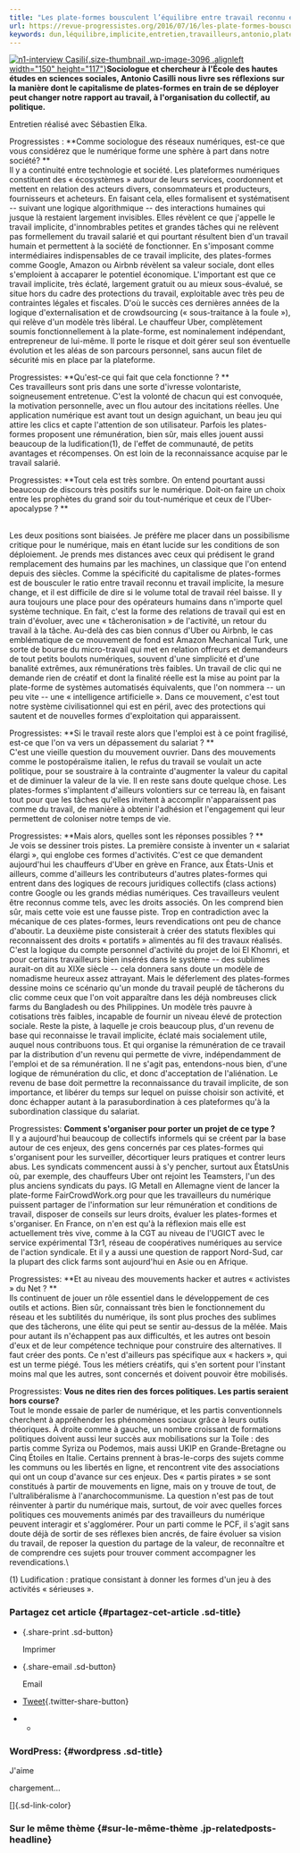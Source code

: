 ```yaml
---
title: "Les plate-formes bousculent l’équilibre entre travail reconnu et travail implicite, Entretien avec Antonio Casilli"
url: https://revue-progressistes.org/2016/07/16/les-plate-formes-bousculent-lequilibre-entre-travail-reconnu-et-travail-implicite-entretien-avec-antonio-casilli/
keywords: dun,léquilibre,implicite,entretien,travailleurs,antonio,plateformes,numériques,casilli,rémunération,question,bousculent,cest,numérique,travail,platesformes,reconnu
---
```

[![n1-interview Casili](https://revueprogressistes.files.wordpress.com/2016/07/n1-interview-casili.jpg?w=150&h=117){.size-thumbnail .wp-image-3096 .alignleft width="150" height="117"}](https://revueprogressistes.files.wordpress.com/2016/07/n1-interview-casili.jpg)**Sociologue et chercheur à l'École des hautes études en sciences sociales, Antonio Casilli nous livre ses réflexions sur la manière dont le capitalisme de plates-formes en train de se déployer peut changer notre rapport au travail, à l'organisation du collectif, au politique.**

Entretien réalisé avec Sébastien Elka.

Progressistes : **Comme sociologue des réseaux numériques, est-ce que vous considérez que le numérique forme une sphère à part dans notre société? **\
Il y a continuité entre technologie et société. Les plateformes numériques constituent des « écosystèmes » autour de leurs services, coordonnent et mettent en relation des acteurs divers, consommateurs et producteurs, fournisseurs et acheteurs. En faisant cela, elles formalisent et systématisent -- suivant une logique algorithmique -- des interactions humaines qui jusque là restaient largement invisibles. Elles révèlent ce que j'appelle le travail implicite, d'innombrables petites et grandes tâches qui ne relèvent pas formellement du travail salarié et qui pourtant résultent bien d'un travail humain et permettent à la société de fonctionner. En s'imposant comme intermédiaires indispensables de ce travail implicite, des plates-formes comme Google, Amazon ou Airbnb révèlent sa valeur sociale, dont elles s'emploient à accaparer le potentiel économique. L'important est que ce travail implicite, très éclaté, largement gratuit ou au mieux sous-évalué, se situe hors du cadre des protections du travail, exploitable avec très peu de contraintes légales et fiscales. D'où le succès ces dernières années de la logique d'externalisation et de crowdsourcing (« sous-traitance à la foule »), qui relève d'un modèle très libéral. Le chauffeur Uber, complètement soumis fonctionnellement à la plate-forme, est nominalement indépendant, entrepreneur de lui-même. Il porte le risque et doit gérer seul son éventuelle évolution et les aléas de son parcours personnel, sans aucun filet de sécurité mis en place par la plateforme.

Progressistes: **Qu'est-ce qui fait que cela fonctionne ? **\
Ces travailleurs sont pris dans une sorte d'ivresse volontariste, soigneusement entretenue. C'est la volonté de chacun qui est convoquée, la motivation personnelle, avec un flou autour des incitations réelles. Une application numérique est avant tout un design aguichant, un beau jeu qui attire les clics et capte l'attention de son utilisateur. Parfois les plates-formes proposent une rémunération, bien sûr, mais elles jouent aussi beaucoup de la ludification(1), de l'effet de communauté, de petits avantages et récompenses. On est loin de la reconnaissance acquise par le travail salarié.

Progressistes: **Tout cela est très sombre. On entend pourtant aussi beaucoup de discours très positifs sur le numérique. Doit-on faire un choix entre les prophètes du grand soir du tout-numérique et ceux de l'Uber-apocalypse ? **

\
Les deux positions sont biaisées. Je préfère me placer dans un possibilisme critique pour le numérique, mais en étant lucide sur les conditions de son déploiement. Je prends mes distances avec ceux qui prédisent le grand remplacement des humains par les machines, un classique que l'on entend depuis des siècles. Comme la spécificité du capitalisme de plates-formes est de bousculer le ratio entre travail reconnu et travail implicite, la mesure change, et il est difficile de dire si le volume total de travail réel baisse. Il y aura toujours une place pour des opérateurs humains dans n'importe quel système technique. En fait, c'est la forme des relations de travail qui est en train d'évoluer, avec une « tâcheronisation » de l'activité, un retour du travail à la tâche. Au-delà des cas bien connus d'Uber ou Airbnb, le cas emblématique de ce mouvement de fond est Amazon Mechanical Turk, une sorte de bourse du micro-travail qui met en relation offreurs et demandeurs de tout petits boulots numériques, souvent d'une simplicité et d'une banalité extrêmes, aux rémunérations très faibles. Un travail de clic qui ne demande rien de créatif et dont la finalité réelle est la mise au point par la plate-forme de systèmes automatisés équivalents, que l'on nommera -- un peu vite -- une « intelligence artificielle ». Dans ce mouvement, c'est tout notre système civilisationnel qui est en péril, avec des protections qui sautent et de nouvelles formes d'exploitation qui apparaissent.

Progressistes: **Si le travail reste alors que l'emploi est à ce point fragilisé, est-ce que l'on va vers un dépassement du salariat ? **\
C'est une vieille question du mouvement ouvrier. Dans des mouvements comme le postopéraïsme italien, le refus du travail se voulait un acte politique, pour se soustraire à la contrainte d'augmenter la valeur du capital et de diminuer la valeur de la vie. Il en reste sans doute quelque chose. Les plates-formes s'implantent d'ailleurs volontiers sur ce terreau là, en faisant tout pour que les tâches qu'elles invitent à accomplir n'apparaissent pas comme du travail, de manière à obtenir l'adhésion et l'engagement qui leur permettent de coloniser notre temps de vie.

Progressistes: **Mais alors, quelles sont les réponses possibles ? **\
Je vois se dessiner trois pistes. La première consiste à inventer un « salariat élargi », qui englobe ces formes d'activités. C'est ce que demandent aujourd'hui les chauffeurs d'Uber en grève en France, aux États-Unis et ailleurs, comme d'ailleurs les contributeurs d'autres plates-formes qui entrent dans des logiques de recours juridiques collectifs (class actions) contre Google ou les grands médias numériques. Ces travailleurs veulent être reconnus comme tels, avec les droits associés. On les comprend bien sûr, mais cette voie est une fausse piste. Trop en contradiction avec la mécanique de ces plates-formes, leurs revendications ont peu de chance d'aboutir. La deuxième piste consisterait à créer des statuts flexibles qui reconnaissent des droits « portatifs » alimentés au fil des travaux réalisés. C'est la logique du compte personnel d'activité du projet de loi El Khomri, et pour certains travailleurs bien insérés dans le système -- des sublimes aurait-on dit au XIXe siècle -- cela donnera sans doute un modèle de nomadisme heureux assez attrayant. Mais le déferlement des plates-formes dessine moins ce scénario qu'un monde du travail peuplé de tâcherons du clic comme ceux que l'on voit apparaître dans les déjà nombreuses click farms du Bangladesh ou des Philippines. Un modèle très pauvre à cotisations très faibles, incapable de fournir un niveau élevé de protection sociale. Reste la piste, à laquelle je crois beaucoup plus, d'un revenu de base qui reconnaisse le travail implicite, éclaté mais socialement utile, auquel nous contribuons tous. Et qui organise la rémunération de ce travail par la distribution d'un revenu qui permette de vivre, indépendamment de l'emploi et de sa rémunération. Il ne s'agit pas, entendons-nous bien, d'une logique de rémunération du clic, et donc d'acceptation de l'aliénation. Le revenu de base doit permettre la reconnaissance du travail implicite, de son importance, et libérer du temps sur lequel on puisse choisir son activité, et donc échapper autant à la parasubordination à ces plateformes qu'à la subordination classique du salariat.

Progressistes: **Comment s'organiser pour porter un projet de ce type ?**\
Il y a aujourd'hui beaucoup de collectifs informels qui se créent par la base autour de ces enjeux, des gens concernés par ces plates-formes qui s'organisent pour les surveiller, décortiquer leurs pratiques et contrer leurs abus. Les syndicats commencent aussi à s'y pencher, surtout aux ÉtatsUnis où, par exemple, des chauffeurs Uber ont rejoint les Teamsters, l'un des plus anciens syndicats du pays. IG Metall en Allemagne vient de lancer la plate-forme FairCrowdWork.org pour que les travailleurs du numérique puissent partager de l'information sur leur rémunération et conditions de travail, disposer de conseils sur leurs droits, évaluer les plates-formes et s'organiser. En France, on n'en est qu'à la réflexion mais elle est actuellement très vive, comme à la CGT au niveau de l'UGICT avec le service expérimental T3r1, réseau de coopératives numériques au service de l'action syndicale. Et il y a aussi une question de rapport Nord-Sud, car la plupart des click farms sont aujourd'hui en Asie ou en Afrique.

Progressistes: **Et au niveau des mouvements hacker et autres « activistes » du Net ? **\
Ils continuent de jouer un rôle essentiel dans le développement de ces outils et actions. Bien sûr, connaissant très bien le fonctionnement du réseau et les subtilités du numérique, ils sont plus proches des sublimes que des tâcherons, une élite qui peut se sentir au-dessus de la mêlée. Mais pour autant ils n'échappent pas aux difficultés, et les autres ont besoin d'eux et de leur compétence technique pour construire des alternatives. Il faut créer des ponts. Ce n'est d'ailleurs pas spécifique aux « hackers », qui est un terme piégé. Tous les métiers créatifs, qui s'en sortent pour l'instant moins mal que les autres, sont concernés et doivent pouvoir être mobilisés.

Progressistes: **Vous ne dites rien des forces politiques. Les partis seraient hors course?**\
Tout le monde essaie de parler de numérique, et les partis conventionnels cherchent à appréhender les phénomènes sociaux grâce à leurs outils théoriques. À droite comme à gauche, un nombre croissant de formations politiques doivent aussi leur succès aux mobilisations sur la Toile : des partis comme Syriza ou Podemos, mais aussi UKIP en Grande-Bretagne ou Cinq Étoiles en Italie. Certains prennent à bras-le-corps des sujets comme les communs ou les libertés en ligne, et rencontrent vite des associations qui ont un coup d'avance sur ces enjeux. Des « partis pirates » se sont constitués à partir de mouvements en ligne, mais on y trouve de tout, de l'ultralibéralisme à l'anarchocommunisme. La question n'est pas de tout réinventer à partir du numérique mais, surtout, de voir avec quelles forces politiques ces mouvements animés par des travailleurs du numérique peuvent interagir et s'agglomérer. Pour un parti comme le PCF, il s'agit sans doute déjà de sortir de ses réflexes bien ancrés, de faire évoluer sa vision du travail, de reposer la question du partage de la valeur, de reconnaître et de comprendre ces sujets pour trouver comment accompagner les revendications.\

\(1) Ludification : pratique consistant à donner les formes d'un jeu à des activités « sérieuses ».

### Partagez cet article {#partagez-cet-article .sd-title}

-   [](https://revue-progressistes.org/2016/07/16/les-plate-formes-bousculent-lequilibre-entre-travail-reconnu-et-travail-implicite-entretien-avec-antonio-casilli/#print "Cliquer pour imprimer"){.share-print .sd-button}

    Imprimer

-   [](https://revue-progressistes.org/2016/07/16/les-plate-formes-bousculent-lequilibre-entre-travail-reconnu-et-travail-implicite-entretien-avec-antonio-casilli/?share=email "Cliquez pour envoyer par email à un ami"){.share-email .sd-button}

    Email

-   [Tweet](https://twitter.com/share){.twitter-share-button}
-   -   

### WordPress: {#wordpress .sd-title}

J\'aime

chargement...

[]{.sd-link-color}

### Sur le même thème {#sur-le-même-thème .jp-relatedposts-headline}
